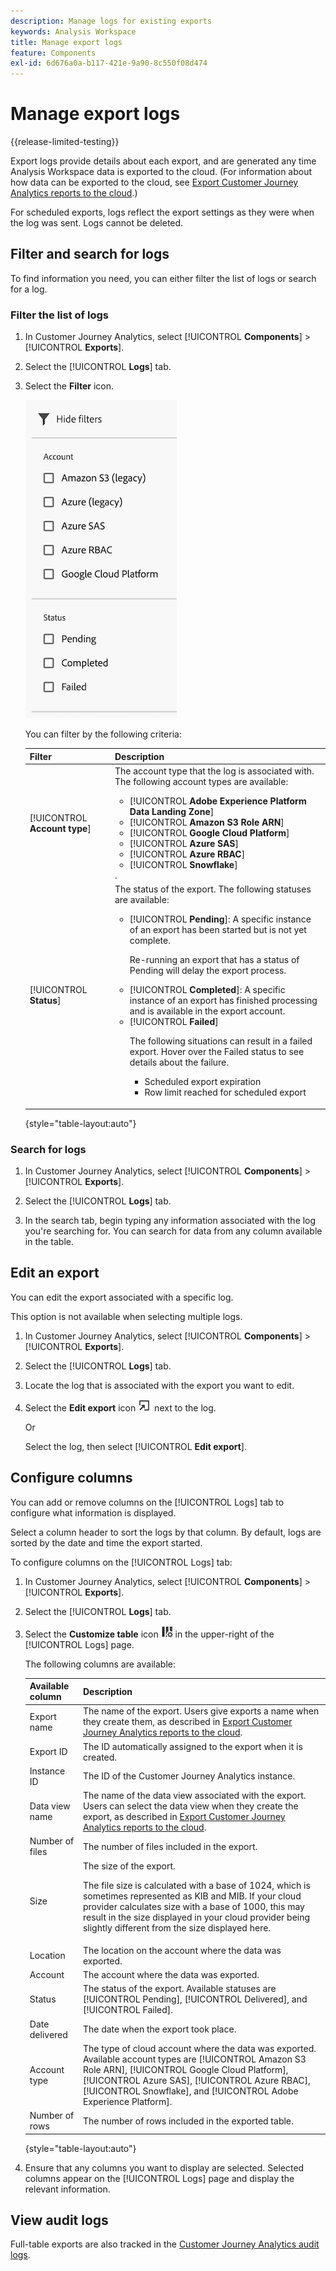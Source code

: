 ```yaml
---
description: Manage logs for existing exports
keywords: Analysis Workspace
title: Manage export logs
feature: Components
exl-id: 6d676a0a-b117-421e-9a90-8c550f08d474
---
```

# Manage export logs

{{release-limited-testing}}

Export logs provide details about each export, and are generated any time Analysis Workspace data is exported to the cloud. (For information about how data can be exported to the cloud, see [Export Customer Journey Analytics reports to the cloud](/help/analysis-workspace/export/export-cloud.md).) 

For scheduled exports, logs reflect the export settings as they were when the log was sent. Logs cannot be deleted.

## Filter and search for logs

To find information you need, you can either filter the list of logs or search for a log.

### Filter the list of logs

1. In Customer Journey Analytics, select [!UICONTROL **Components**] > [!UICONTROL **Exports**].

1. Select the [!UICONTROL **Logs**] tab.

1. Select the **Filter** icon.

   ![Filter information](assets/export-log-filters.png)

   You can filter by the following criteria:

   |Filter | Description |
   |---------|----------|
   | [!UICONTROL **Account type**] | The account type that the log is associated with. The following account types are available: <ul><li>[!UICONTROL **Adobe Experience Platform Data Landing Zone**]</li><li>[!UICONTROL **Amazon S3 Role ARN**]</li><li>[!UICONTROL **Google Cloud Platform**]</li><li>[!UICONTROL **Azure SAS**]</li><li>[!UICONTROL **Azure RBAC**]</li><li>[!UICONTROL **Snowflake**]</li></ul>. | 
   | [!UICONTROL **Status**] | The status of the export. The following statuses are available: <ul><li>[!UICONTROL **Pending**]: A specific instance of an export has been started but is not yet complete.<p>Re-running an export that has a status of Pending will delay the export process.</p></li><li>[!UICONTROL **Completed**]: A specific instance of an export has finished processing and is available in the export account.</li><li>[!UICONTROL **Failed**]<p>The following situations can result in a failed export. Hover over the Failed status to see details about the failure. <ul><li>Scheduled export expiration</li><li>Row limit reached for scheduled export </li></ul> </p></li></ul> | 

   {style="table-layout:auto"}

### Search for logs

1. In Customer Journey Analytics, select [!UICONTROL **Components**] > [!UICONTROL **Exports**].

1. Select the [!UICONTROL **Logs**] tab.

1. In the search tab, begin typing any information associated with the log you're searching for. You can search for data from any column available in the table. 

<!-- removed for MVP: Retry an export You can re-run the export associated with the selected log, using the data as it was on the day the log was originally exported. This is useful when selecting a log that show a failed export or when selecting a log that was accidentally deleted. 

Retrying an export that has a status of Pending will delay the export process.

This option is not available when selecting multiple logs. -->

<!-- 1. In Customer Journey Analytics, select [!UICONTROL **Components**] > [!UICONTROL **Exports**].

1. Select the [!UICONTROL **Logs**] tab, then select a log.

1. Select [!UICONTROL **Retry**]. -->
   
## Edit an export

You can edit the export associated with a specific log.

This option is not available when selecting multiple logs.

1. In Customer Journey Analytics, select [!UICONTROL **Components**] > [!UICONTROL **Exports**].

1. Select the [!UICONTROL **Logs**] tab.

1. Locate the log that is associated with the export you want to edit.

1. Select the **Edit export** icon ![export log icon](assets/export-icon.png) next to the log.

   Or

   Select the log, then select [!UICONTROL **Edit export**].

## Configure columns

You can add or remove columns on the [!UICONTROL Logs] tab to configure what information is displayed.

Select a column header to sort the logs by that column. By default, logs are sorted by the date and time the export started.

To configure columns on the [!UICONTROL Logs] tab:

1. In Customer Journey Analytics, select [!UICONTROL **Components**] > [!UICONTROL **Exports**].

1. Select the [!UICONTROL **Logs**] tab.

1. Select the **Customize table** icon ![customize table](assets/customize-table-icon.png) in the upper-right of the [!UICONTROL Logs] page.

   The following columns are available:

   |Available column | Description |
   |---------|----------|
   | Export name | The name of the export. Users give exports a name when they create them, as described in [Export Customer Journey Analytics reports to the cloud](/help/analysis-workspace/export/export-cloud.md). | 
   | Export ID | The ID automatically assigned to the export when it is created. <!-- True? --> | 
   | Instance ID | The ID of the Customer Journey Analytics instance. <!-- True? --> |
   | Data view name | The name of the data view associated with the export. Users can select the data view when they create the export, as described in [Export Customer Journey Analytics reports to the cloud](/help/analysis-workspace/export/export-cloud.md). |
   | Number of files | The number of files included in the export. |
   | Size | The size of the export.<p>The file size is calculated with a base of 1024, which is sometimes represented as KIB and MIB. If your cloud provider calculates size with a base of 1000, this may result in the size displayed in your cloud provider being slightly different from the size displayed here.</p> |
   | Location | The location on the account where the data was exported. |
   | Account | The account where the data was exported. |
   | Status | The status of the export. Available statuses are [!UICONTROL Pending], [!UICONTROL Delivered], and [!UICONTROL Failed]. |
   | Date delivered | The date when the export took place. |
   | Account type | The type of cloud account where the data was exported. Available account types are [!UICONTROL Amazon S3 Role ARN], [!UICONTROL Google Cloud Platform], [!UICONTROL Azure SAS], [!UICONTROL Azure RBAC], [!UICONTROL Snowflake], and [!UICONTROL Adobe Experience Platform]. |
   | Number of rows | The number of rows included in the exported table. |

   {style="table-layout:auto"}

1. Ensure that any columns you want to display are selected. Selected columns appear on the [!UICONTROL Logs] page and display the relevant information.

## View audit logs

Full-table exports are also tracked in the [Customer Journey Analytics audit logs](/help/privacy/audit-log.md). <!-- Need to see what the Component Type for full-table export will be and add it here. Also, under "Event type captured by audit logs" there would be a new event type called "Full-table export". 4 actions would be "Create, Delete, Edit, Export" and "API_Request"? Also information about the locations. Probably have a different component for the location credentials.-->
